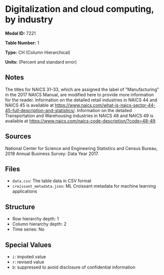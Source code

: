 # Digitalization and cloud computing, by industry

**Modal ID:** 7221

**Table Number:** 1

**Type:** CH (Column Hierarchical)

**Units:** (Percent and standard error)

## Notes

The titles for NAICS 31–33, which are assigned the label of "Manufacturing" in the 2017 NAICS Manual, are modified here to provide more information for the reader. Information on the detailed retail industries in NAICS 44 and NAICS 45 is available at https://www.naics.com/what-is-naics-sector-44-45-full-description-and-statistics/. Information on the detailed Transportation and Warehousing industries in NAICS 48 and NAICS 49 is available at https://www.naics.com/naics-code-description/?code=48-49.

## Sources

National Center for Science and Engineering Statistics and Census Bureau, 2018 Annual Business Survey: Data Year 2017.

## Files

- `data.csv`: The table data in CSV format
- `croissant_metadata.json`: ML Croissant metadata for machine learning applications

## Structure

- Row hierarchy depth: 1
- Column hierarchy depth: 2
- Time series: No

## Special Values

- `i`: imputed value
- `r`: revised value
- `D`: suppressed to avoid disclosure of confidential information
